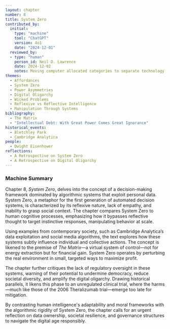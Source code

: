 ```yaml
---
layout: chapter
number: 8
title: System Zero
contributed_by:
  initial:
    type: "machine"
    tool: "ChatGPT"
    version: 4o1
    date: "2024-12-01"
  reviewed_by:
  - type: "human"
    person_id: Neil D. Lawrence
    date: 2024-12-02
    notes: Moving computer allocated categories to separate technology and media and to merge reflections.
themes:
  - Affordances
  - System Zero
  - Power Asymmetries
  - Digital Oligarchy
  - Wicked Problems
  - Reflexive vs Reflective Intelligence
  - Manipulation Through Systems
bibliography:
  - The Matrix
  - "Intellectual Debt: With Great Power Comes Great Ignorance"
historical_events:
  - Bletchley Park
  - Cambridge Analytica
people:
  - Dwight Eisenhower
reflections:
  - A Retrospective on System Zero
  - A Retrospective on Digital Oligarchy
---
```


<div class="machine-commentary" markdown="1">
  
### Machine Summary

Chapter 8, *System Zero*, delves into the concept of a decision-making framework dominated by algorithmic systems that exploit personal data. System Zero, a metaphor for the first generation of automated decision systems, is characterized by its reflexive nature, lack of empathy, and inability to grasp social context. The chapter compares System Zero to human cognitive processes, emphasizing how it bypasses reflective thought to target instinctive responses, manipulating behavior at scale.

Using examples from contemporary society, such as Cambridge Analytica’s data exploitation and social media algorithms, the text explores how these systems subtly influence individual and collective actions. The concept is likened to the premise of *The Matrix*—a virtual system of control—not for energy extraction but for financial gain. System Zero operates by perturbing the real environment in small, targeted ways to maximize profit.

The chapter further critiques the lack of regulatory oversight in these systems, warning of their potential to undermine democracy, reduce societal diversity, and amplify the digital oligarchy. Drawing historical parallels, it likens this phase to an unregulated clinical trial, where the harms—much like those of the 2006 Theralizumab trial—emerge too late for mitigation.

By contrasting human intelligence's adaptability and moral frameworks with the algorithmic rigidity of System Zero, the chapter calls for an urgent reflection on data ownership, societal resilience, and governance structures to navigate the digital age responsibly.
</div>
